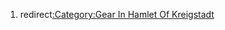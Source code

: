 1.  redirect[:Category:Gear In Hamlet Of
    Kreigstadt](:Category:Gear_In_Hamlet_Of_Kreigstadt "wikilink")
